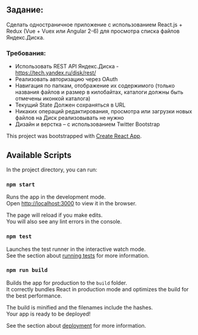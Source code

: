 ## Задание:

Сделать одностраничное приложение с использованием React.js + Redux (Vue + Vuex или Angular 2-6) для просмотра списка файлов Яндекс.Диска.

### Требования:

- Использовать REST API Яндекс.Диска - https://tech.yandex.ru/disk/rest/
- Реализовать авторизацию через OAuth
- Навигация по папкам, отображение их содержимого (только названия файлов и размер в килобайтах, каталоги должны быть отмечены иконкой каталога)
- Текущий State Должен сохраняться в URL
- Никаких операций редактирования, просмотра или загрузки новых файлов на Диск реализовывать не нужно
- Дизайн и верстка – с использованием Twitter Bootstrap

This project was bootstrapped with [Create React App](https://github.com/facebook/create-react-app).

## Available Scripts

In the project directory, you can run:

### `npm start`

Runs the app in the development mode.<br>
Open [http://localhost:3000](http://localhost:3000) to view it in the browser.

The page will reload if you make edits.<br>
You will also see any lint errors in the console.

### `npm test`

Launches the test runner in the interactive watch mode.<br>
See the section about [running tests](https://facebook.github.io/create-react-app/docs/running-tests) for more information.

### `npm run build`

Builds the app for production to the `build` folder.<br>
It correctly bundles React in production mode and optimizes the build for the best performance.

The build is minified and the filenames include the hashes.<br>
Your app is ready to be deployed!

See the section about [deployment](https://facebook.github.io/create-react-app/docs/deployment) for more information.
